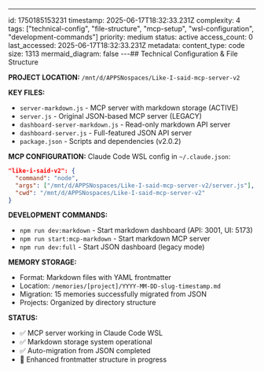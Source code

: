 ---
id: 1750185153231
timestamp: 2025-06-17T18:32:33.231Z
complexity: 4
tags: ["technical-config", "file-structure", "mcp-setup", "wsl-configuration", "development-commands"]
priority: medium
status: active
access_count: 0
last_accessed: 2025-06-17T18:32:33.231Z
metadata:
  content_type: code
  size: 1313
  mermaid_diagram: false
---## Technical Configuration & File Structure

**PROJECT LOCATION:**
`/mnt/d/APPSNospaces/Like-I-said-mcp-server-v2`

**KEY FILES:**
- `server-markdown.js` - MCP server with markdown storage (ACTIVE)
- `server.js` - Original JSON-based MCP server (LEGACY)  
- `dashboard-server-markdown.js` - Read-only markdown API server
- `dashboard-server.js` - Full-featured JSON API server
- `package.json` - Scripts and dependencies (v2.0.2)

**MCP CONFIGURATION:**
Claude Code WSL config in `~/.claude.json`:
```json
"like-i-said-v2": {
  "command": "node",
  "args": ["/mnt/d/APPSNospaces/Like-I-said-mcp-server-v2/server.js"],
  "cwd": "/mnt/d/APPSNospaces/Like-I-said-mcp-server-v2"
}
```

**DEVELOPMENT COMMANDS:**
- `npm run dev:markdown` - Start markdown dashboard (API: 3001, UI: 5173)
- `npm run start:mcp-markdown` - Start markdown MCP server
- `npm run dev:full` - Start JSON dashboard (legacy mode)

**MEMORY STORAGE:**
- Format: Markdown files with YAML frontmatter
- Location: `/memories/[project]/YYYY-MM-DD-slug-timestamp.md`
- Migration: 15 memories successfully migrated from JSON
- Projects: Organized by directory structure

**STATUS:**
- ✅ MCP server working in Claude Code WSL
- ✅ Markdown storage system operational
- ✅ Auto-migration from JSON completed
- 🚧 Enhanced frontmatter structure in progress